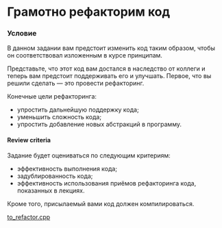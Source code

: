 # Грамотно рефакторим код

### Условие

В данном задании вам предстоит изменить код таким образом, чтобы он соответствовал изложенным в курсе принципам.

Представьте, что этот код вам достался в наследство от коллеги и теперь вам предстоит поддерживать его и улучшать. Первое, что вы решили сделать — это провести рефакторинг.

Конечные цели рефакторинга:

* упростить дальнейшую поддержку кода;
* уменьшить сложность кода;
* упростить добавление новых абстракций в программу.

#### Review criteria

Задание будет оцениваться по следующим критериям:

* эффективность выполнения кода;
* задублированность кода;
* эффективность использования приёмов рефакторинга кода, показанных в лекциях.

Кроме того, присылаемый вами код должен компилироваться.

[to_refactor.cpp](source/to_refactor.cpp)